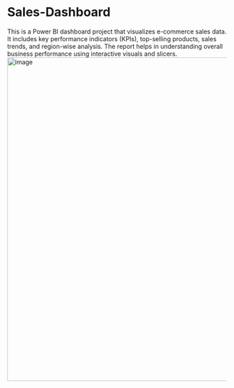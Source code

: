 # Sales-Dashboard
This is a Power BI dashboard project that visualizes e-commerce sales data. It includes key performance indicators (KPIs), top-selling products, sales trends, and region-wise analysis. The report helps in understanding overall business performance using interactive visuals and slicers.
<img width="1329" height="742" alt="image" src="https://github.com/user-attachments/assets/2ba90bb0-467e-4a6d-ab3b-9ab00e62602f" />
